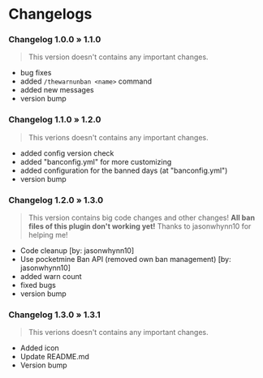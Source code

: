 # Changelogs


### Changelog 1.0.0 » 1.1.0
> This version doesn't contains any important changes.
- bug fixes
- added `/thewarnunban <name>` command
- added new messages
- version bump


### Changelog 1.1.0 » 1.2.0
> This verions doesn't contains any important changes.
- added config version check
- added "banconfig.yml" for more customizing
- added configuration for the banned days (at "banconfig.yml")
- version bump


### Changelog 1.2.0 » 1.3.0
> This version contains big code changes and other changes! **All ban files of this plugin don't working yet!** Thanks to jasonwhynn10 for helping me!
- Code cleanup [by: jasonwhynn10]
- Use pocketmine Ban API (removed own ban management) [by: jasonwhynn10]
- added warn count
- fixed bugs
- version bump

### Changelog 1.3.0 » 1.3.1
> This verions doesn't contains any important changes.
- Added icon
- Update README.md
- Version bump

